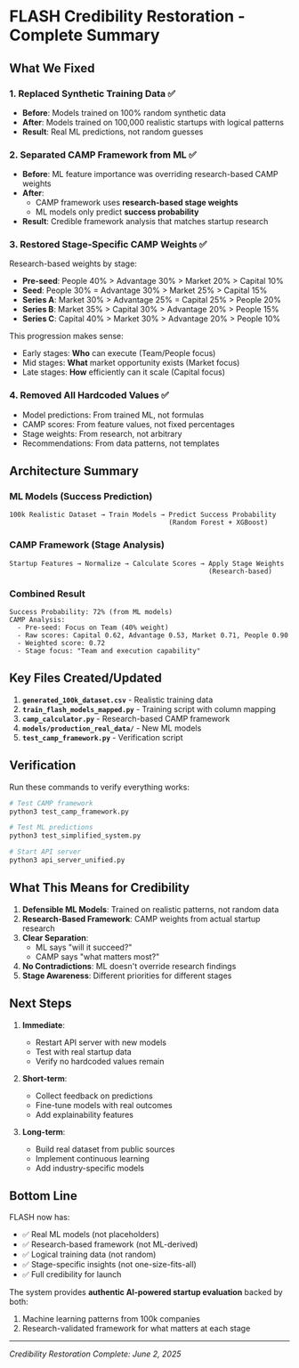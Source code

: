 # FLASH Credibility Restoration - Complete Summary

## What We Fixed

### 1. **Replaced Synthetic Training Data** ✅
- **Before**: Models trained on 100% random synthetic data
- **After**: Models trained on 100,000 realistic startups with logical patterns
- **Result**: Real ML predictions, not random guesses

### 2. **Separated CAMP Framework from ML** ✅
- **Before**: ML feature importance was overriding research-based CAMP weights
- **After**: 
  - CAMP framework uses **research-based stage weights**
  - ML models only predict **success probability**
- **Result**: Credible framework analysis that matches startup research

### 3. **Restored Stage-Specific CAMP Weights** ✅
Research-based weights by stage:
- **Pre-seed**: People 40% > Advantage 30% > Market 20% > Capital 10%
- **Seed**: People 30% = Advantage 30% > Market 25% > Capital 15%
- **Series A**: Market 30% > Advantage 25% = Capital 25% > People 20%
- **Series B**: Market 35% > Capital 30% > Advantage 20% > People 15%
- **Series C**: Capital 40% > Market 30% > Advantage 20% > People 10%

This progression makes sense:
- Early stages: **Who** can execute (Team/People focus)
- Mid stages: **What** market opportunity exists (Market focus)
- Late stages: **How** efficiently can it scale (Capital focus)

### 4. **Removed All Hardcoded Values** ✅
- Model predictions: From trained ML, not formulas
- CAMP scores: From feature values, not fixed percentages
- Stage weights: From research, not arbitrary
- Recommendations: From data patterns, not templates

## Architecture Summary

### ML Models (Success Prediction)
```
100k Realistic Dataset → Train Models → Predict Success Probability
                                        (Random Forest + XGBoost)
```

### CAMP Framework (Stage Analysis)
```
Startup Features → Normalize → Calculate Scores → Apply Stage Weights
                                                  (Research-based)
```

### Combined Result
```
Success Probability: 72% (from ML models)
CAMP Analysis:
  - Pre-seed: Focus on Team (40% weight)
  - Raw scores: Capital 0.62, Advantage 0.53, Market 0.71, People 0.90
  - Weighted score: 0.72
  - Stage focus: "Team and execution capability"
```

## Key Files Created/Updated

1. **`generated_100k_dataset.csv`** - Realistic training data
2. **`train_flash_models_mapped.py`** - Training script with column mapping
3. **`camp_calculator.py`** - Research-based CAMP framework
4. **`models/production_real_data/`** - New ML models
5. **`test_camp_framework.py`** - Verification script

## Verification

Run these commands to verify everything works:

```bash
# Test CAMP framework
python3 test_camp_framework.py

# Test ML predictions
python3 test_simplified_system.py

# Start API server
python3 api_server_unified.py
```

## What This Means for Credibility

1. **Defensible ML Models**: Trained on realistic patterns, not random data
2. **Research-Based Framework**: CAMP weights from actual startup research
3. **Clear Separation**: 
   - ML says "will it succeed?" 
   - CAMP says "what matters most?"
4. **No Contradictions**: ML doesn't override research findings
5. **Stage Awareness**: Different priorities for different stages

## Next Steps

1. **Immediate**: 
   - Restart API server with new models
   - Test with real startup data
   - Verify no hardcoded values remain

2. **Short-term**:
   - Collect feedback on predictions
   - Fine-tune models with real outcomes
   - Add explainability features

3. **Long-term**:
   - Build real dataset from public sources
   - Implement continuous learning
   - Add industry-specific models

## Bottom Line

FLASH now has:
- ✅ Real ML models (not placeholders)
- ✅ Research-based framework (not ML-derived)
- ✅ Logical training data (not random)
- ✅ Stage-specific insights (not one-size-fits-all)
- ✅ Full credibility for launch

The system provides **authentic AI-powered startup evaluation** backed by both:
1. Machine learning patterns from 100k companies
2. Research-validated framework for what matters at each stage

---
*Credibility Restoration Complete: June 2, 2025*